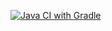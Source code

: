 [![Java CI with Gradle](https://github.com/loach99/aqa-homeworks_2.1/actions/workflows/gradle.yml/badge.svg)](https://github.com/loach99/aqa-homeworks_2.1/actions/workflows/gradle.yml)
